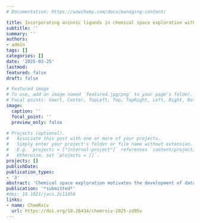 ```yaml
---
# Documentation: https://wowchemy.com/docs/managing-content/

title: Incorporating anionic ligands in chemical space exploration with new ligand additivity relationships
subtitle: ''
summary: ''
authors:
- admin
tags: []
categories: []
date: '2025-03-25'
lastmod: 
featured: false
draft: false

# Featured image
# To use, add an image named `featured.jpg/png` to your page's folder.
# Focal points: Smart, Center, TopLeft, Top, TopRight, Left, Right, BottomLeft, Bottom, BottomRight.
image:
  caption: ''
  focal_point: ''
  preview_only: false

# Projects (optional).
#   Associate this post with one or more of your projects.
#   Simply enter your project's folder or file name without extension.
#   E.g. `projects = ["internal-project"]` references `content/project/deep-learning/index.md`.
#   Otherwise, set `projects = []`.
projects: []
publishDate: 
publication_types:
- '3'
abstract: 'Chemical space exploration motivates the development of data-driven models that bypass explicit computation or experiment. Cost-efficient strategies include the concept of additivity via the many-body expansion that treats a molecule as the sum of its parts. In the context of transition metal chemistry, ligand-wise additivity has been established as a powerful tool to infer the properties of heteroleptic transition metal complexes (TMCs) from homoleptic TMCs to excellent accuracy, including spin-splitting, orbital energies, and reaction energies. Nevertheless, this framework is incompatible with anionic ligands, because a stable homoleptic, polyanionic parent complex cannot be simulated readily. Here, I explore alternative approaches, first identifying the limits of stability of heteroleptic TMCs when successive Cl- anions are added in representative complexes formed with neutral H2O and CO ligands. I establish that expected linear relationships are preserved, albeit not as strongly as in complexes with neutral ligands. I propose data-efficient interpolation and extrapolation schemes for TMCs that achieve root mean square errors as low as 0.15–0.36 eV on HOMO/LUMO levels and gaps or ionization potentials and electron affinities and 4 kcal/mol on adiabatic spin-splitting energies for Fe(II) complexes. I show that this approach generalizes well across TMCs with 14 other 3d, 4d, and 5d metals. Finally, I extend this approach to predict properties of thousands of binary and ternary Fe(II) or Zn(II) complexes involving a single neutral ligand and up to two unique anionic ligands by leveraging a handful of calculations. I show how this interpolated space can be used to infer the limits of stable and valid complexes and to discover complexes with novel properties.'
publication: '*submitted*'
#doi: 10.1021/jacs.2c11858
links:
- name: ChemRxiv
  url: https://doi.org/10.26434/chemrxiv-2025-zd95v
---
```

